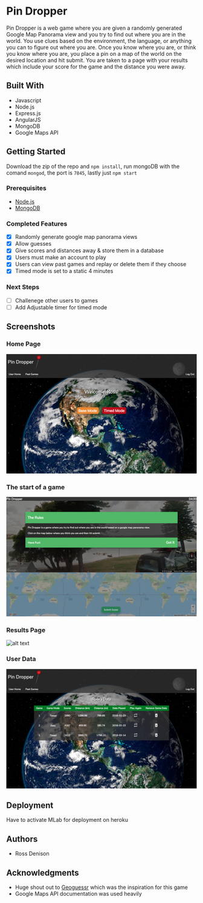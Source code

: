 # Pin Dropper

Pin Dropper is a web game where you are given a randomly generated Google Map Panorama view and you try to find out where you are in the world. You use clues based on the environment, the language, or anything you can to figure out where you are. Once you know where you are, or think you know where you are, you place a pin on a map of the world on the desired location and hit submit. You are taken to a page with your results which include your score for the game and the distance you were away.

## Built With

 - Javascript
 - Node.js
 - Express.js
 - AngularJS
 - MongoDB
 - Google Maps API

## Getting Started

Download the zip of the repo and `npm install`, run mongoDB with the comand `mongod`, the port is `7845`, lastly just `npm start`

### Prerequisites

- [Node.js](https://nodejs.org/en/)
- [MongoDB](https://www.mongodb.com/)

### Completed Features

- [x] Randomly generate google map panorama views
- [x] Allow guesses
- [x] Give scores and distances away & store them in a database
- [x] Users must make an account to play
- [x] Users can view past games and replay or delete them if they choose
- [x] Timed mode is set to a static 4 minutes

### Next Steps

- [ ] Challenege other users to games
- [ ] Add Adjustable timer for timed mode

## Screenshots

### Home Page
![alt text](https://github.com/RossDenisauce/solo-project-pin-dropper/blob/master/server/public/images/Home-page.png)
### The start of a game
![alt text](https://github.com/RossDenisauce/solo-project-pin-dropper/blob/master/server/public/images/Start-game.png)
### Results Page
![alt text](https://github.com/RossDenisauce/solo-project-pin-dropper/blob/masterserver/public/images/Result-page.png)
### User Data
![alt text](https://github.com/RossDenisauce/solo-project-pin-dropper/blob/master/server/public/images/User-data.png)

## Deployment

Have to activate MLab for deployment on heroku

## Authors

* Ross Denison

## Acknowledgments

* Huge shout out to [Geoguessr](https://geoguessr.com/) which was the inspiration for this game
* Google Maps API documentation was used heavily
